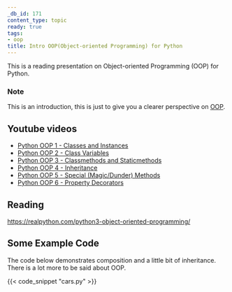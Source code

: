```yaml
---
_db_id: 171
content_type: topic
ready: true
tags:
- oop
title: Intro OOP(Object-oriented Programming) for Python
---
```


This is a reading presentation on Object-oriented Programming (OOP) for Python.

### Note

This is an introduction, this is just to give you a clearer perspective on [OOP](https://drive.google.com/file/d/1DzMx2P8xSBCp3HdTU8KgXXRNUA3GaXga/view?usp=).

## Youtube videos

- [Python OOP 1 - Classes and Instances](https://youtu.be/ZDa-Z5JzLYM)
- [Python OOP 2 - Class Variables](https://youtu.be/BJ-VvGyQxho)
- [Python OOP 3 - Classmethods and Staticmethods](https://youtu.be/rq8cL2XMM5M)
- [Python OOP 4 - Inheritance](https://youtu.be/RSl87lqOXDE)
- [Python OOP 5 - Special (Magic/Dunder) Methods](https://youtu.be/3ohzBxoFHAY)
- [Python OOP 6 - Property Decorators](https://youtu.be/jCzT9XFZ5bw)

## Reading

https://realpython.com/python3-object-oriented-programming/

## Some Example Code

The code below demonstrates composition and a little bit of inheritance. There is a lot more to be said about OOP.

{{< code_snippet "cars.py" >}}